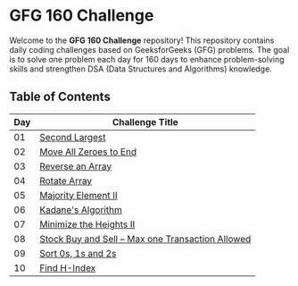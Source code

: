 # GFG 160 Challenge

Welcome to the **GFG 160 Challenge** repository! This repository contains daily coding challenges based on GeeksforGeeks (GFG) problems. The goal is to solve one problem each day for 160 days to enhance problem-solving skills and strengthen DSA (Data Structures and Algorithms) knowledge.

## Table of Contents

| Day  | Challenge Title                                   |
|------|--------------------------------------------------|
| 01   | [Second Largest](https://github.com/souvikpramanikgit/GFG160challenge/blob/main/Day%2001(Second%20Largest)) |
| 02   | [Move All Zeroes to End](https://github.com/souvikpramanikgit/GFG160challenge/blob/main/Day%2002(Move%20All%20Zeroes%20to%20End)) |
| 03   | [Reverse an Array](https://github.com/souvikpramanikgit/GFG160challenge/blob/main/Day%2003(Reverse%20an%20Array)) |
| 04   | [Rotate Array](https://github.com/souvikpramanikgit/GFG160challenge/blob/main/Day%2004(Rotate%20Array)) |
| 05   | [Majority Element II](https://github.com/souvikpramanikgit/GFG160challenge/blob/main/Day%2005(Majority%20Element%20II)) |
| 06   | [Kadane's Algorithm](https://github.com/souvikpramanikgit/GFG160challenge/blob/main/Day%2006(Kadane's%20Algorithm)) |
| 07   | [Minimize the Heights II](https://github.com/souvikpramanikgit/GFG160challenge/blob/main/Day%2007(Minimize%20the%20Heights%20II)) |
| 08   | [Stock Buy and Sell – Max one Transaction Allowed](https://github.com/souvikpramanikgit/GFG160challenge/blob/main/Day%2008(Stock%20Buy%20and%20Sell)) |
| 09   | [Sort 0s, 1s and 2s](https://github.com/souvikpramanikgit/GFG160challenge/blob/main/Day%2009(Sort%200s,%201s%20and%202s)) |
| 10   | [Find H-Index](https://github.com/souvikpramanikgit/GFG160challenge/blob/main/Day%2010(Find%20H-Index)) |
